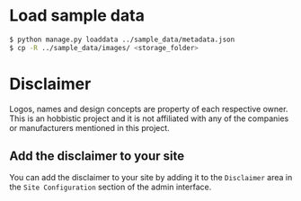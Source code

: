 # Load sample data

```bash
$ python manage.py loaddata ../sample_data/metadata.json
$ cp -R ../sample_data/images/ <storage_folder>
```

# Disclaimer

Logos, names and design concepts are property of each respective owner.
This is an hobbistic project and it is not affiliated with any of the companies
or manufacturers mentioned in this project.

## Add the disclaimer to your site

You can add the disclaimer to your site by adding it to the `Disclaimer` area
in the `Site Configuration` section of the admin interface.
